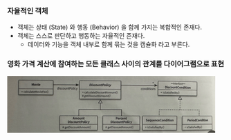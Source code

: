 ### 자율적인 객체
- 객체는 상태 (State) 와 행동 (Behavior) 을 함께 가지는 복합적인 존재다.
- 객체는 스스로 판단하고 행동하는 자율적인 존재다.
  - 데이터와 기능을 객체 내부로 함께 묶는 것을 캡슐화 라고 부른다.


### 영화 가격 계산에 참여하는 모든 클래스 사이의 관계를 다이어그램으로 표현
![img_4.png](img_4.png)
